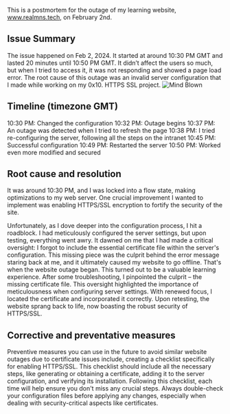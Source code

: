 This is a postmortem for the outage of my learning website, www.realmns.tech, on February 2nd.

## Issue Summary
The issue happened on Feb 2, 2024. It started at around 10:30 PM GMT and lasted 20 minutes until 10:50 PM GMT. It didn’t affect the users so much, but when I tried to access it, it was not responding and showed a page load error. The root cause of this outage was an invalid server configuration that I made while working on my 0x10. HTTPS SSL project.
![Mind Blown](https://media.giphy.com/media/v1.Y2lkPTc5MGI3NjExeHB5a2lvaGhhZGhtOWgxcDhpMGVsMDB1cnBpNDFuaGhiYzd3MzVqYSZlcD12MV9pbnRlcm5hbF9naWZfYnlfaWQmY3Q9Zw/5XqGhjDB48YqA/giphy.gif)

## Timeline (timezone GMT)
10:30 PM: Changed the configuration
10:32 PM: Outage begins
10:37 PM: An outage was detected when I tried to refresh the page
10:38 PM: I tried re-configuring the server, following all the steps on the intranet
10:45 PM: Successful configuration
10:49 PM: Restarted the server
10:50 PM: Worked even more modified and secured

## Root cause and resolution
It was around 10:30 PM, and I was locked into a flow state, making optimizations to my web server. One crucial improvement I wanted to implement was enabling HTTPS/SSL encryption to fortify the security of the site.  

Unfortunately, as I dove deeper into the configuration process, I hit a roadblock. I had meticulously configured the server settings, but upon testing, everything went awry. It dawned on me that I had made a critical oversight: I forgot to include the essential certificate file within the server's configuration. This missing piece was the culprit behind the error message staring back at me, and it ultimately caused my website to go offline. That's when the website outage began. This turned out to be a valuable learning experience. After some troubleshooting, I pinpointed the culprit – the missing certificate file. This oversight highlighted the importance of meticulousness when configuring server settings. With renewed focus, I located the certificate and incorporated it correctly. Upon retesting, the website sprang back to life, now boasting the robust security of HTTPS/SSL.

## Corrective and preventative measures
Preventive measures you can use in the future to avoid similar website outages due to certificate issues include, creating a checklist specifically for enabling HTTPS/SSL. This checklist should include all the necessary steps, like generating or obtaining a certificate, adding it to the server configuration, and verifying its installation. Following this checklist, each time will help ensure you don't miss any crucial steps. Always double-check your configuration files before applying any changes, especially when dealing with security-critical aspects like certificates.
